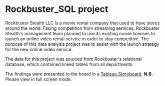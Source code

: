 # Rockbuster_SQL project

Rockbuster Stealth LLC is a movie rental company that used to have stores around the world. Facing competition from streaming services, Rockbuster Stealth's management team planned to use its existing movie licenses to launch an online video rental service in order to stay competitive. The purpose of this data analysis project was to assist with the launch strategy for the new online video service.

The data for this project was sourced from Rockbuster's relational database, which contained linked tables from all departments.

The findings were presented to the board in a [Tableau Storyboard](https://public.tableau.com/app/profile/odette1054/viz/RockbusterOnlineLaunchStrategy/RockbusterAnalysis). **N.B.** Please view in full screen mode.
